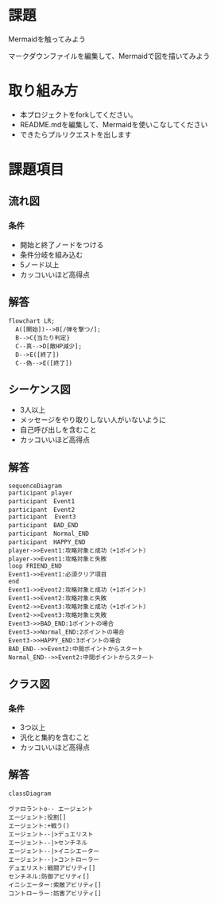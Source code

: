 # 課題
Mermaidを触ってみよう

マークダウンファイルを編集して、Mermaidで図を描いてみよう

# 取り組み方
* 本プロジェクトをforkしてください。
* README.mdを編集して、Mermaidを使いこなしてください
* できたらプルリクエストを出します

# 課題項目
## 流れ図
### 条件
- 開始と終了ノードをつける
- 条件分岐を組み込む
- 5ノード以上
- カッコいいほど高得点

## 解答
```mermaid
flowchart LR;
  A([開始])-->B[/弾を撃つ/];
  B-->C{当たり判定}
  C--真-->D[敵HP減少];
  D-->E([終了])
  C--偽-->E([終了])
```

## シーケンス図

- 3人以上
- メッセージをやり取りしない人がいないように
- 自己呼び出しを含むこと
- カッコいいほど高得点

## 解答
```mermaid
sequenceDiagram
participant player
participant　Event1
participant　Event2
participant  Event3
participant　BAD_END
participant　Normal_END
participant　HAPPY_END
player->>Event1:攻略対象と成功（+1ポイント）
player->>Event1:攻略対象と失敗
loop FRIEND_END
Event1->>Event1:必須クリア項目
end
Event1->>Event2:攻略対象と成功（+1ポイント）
Event1->>Event2:攻略対象と失敗
Event2->>Event3:攻略対象と成功（+1ポイント）
Event2->>Event3:攻略対象と失敗
Event3->>BAD_END:1ポイントの場合
Event3->>Normal_END:2ポイントの場合
Event3->>HAPPY_END:3ポイントの場合
BAD_END-->>Event2:中間ポイントからスタート
Normal_END-->>Event2:中間ポイントからスタート
```


## クラス図

### 条件
- 3つ以上
- 汎化と集約を含むこと
- カッコいいほど高得点

## 解答
```mermaid
classDiagram

ヴァロラントo-- エージェント
エージェント:役割[]
エージェント:+戦う()
エージェント--|>デュエリスト
エージェント--|>センチネル
エージェント--|>イニシエーター
エージェント--|>コントローラー
デュエリスト:戦闘アビリティ[]
センチネル:防御アビリティ[]
イニシエーター:索敵アビリティ[]
コントローラー:妨害アビリティ[]

```